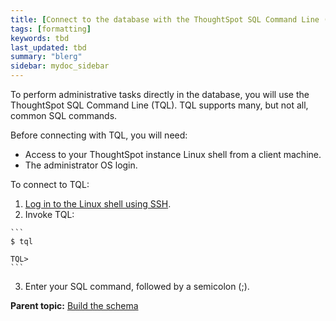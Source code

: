 ```yaml
---
title: [Connect to the database with the ThoughtSpot SQL Command Line (TQL)]
tags: [formatting]
keywords: tbd
last_updated: tbd
summary: "blerg"
sidebar: mydoc_sidebar
---
```

To perform administrative tasks directly in the database, you will use the ThoughtSpot SQL Command Line (TQL). TQL supports many, but not all, common SQL commands.

Before connecting with TQL, you will need:

-   Access to your ThoughtSpot instance Linux shell from a client machine.
-   The administrator OS login.

To connect to TQL:

1.   [Log in to the Linux shell using SSH](../setup/login_console.html#).
2.   Invoke TQL:

    ```
    $ tql

    TQL>
    ```

3.   Enter your SQL command, followed by a semicolon (;).

**Parent topic:** [Build the schema](../../admin/loading/create_schema.html)

